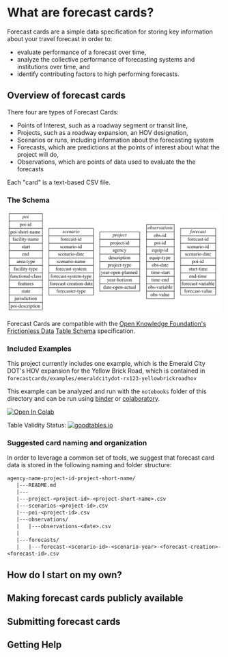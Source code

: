 # What are forecast cards?

Forecast cards are a simple data specification for storing key information about your travel forecast in order to:  
 - evaluate performance of a forecast over time,    
 - analyze the collective performance of forecasting systems and institutions over time, and 
 - identify contributing factors to high performing forecasts.  


## Overview of forecast cards

There four are types of Forecast Cards:
 - Points of Interest, such as a roadway segment or transit line,
 - Projects, such as a roadway expansion, an HOV designation,
 - Scenarios or runs, including information about the forecasting system
 - Forecasts, which are predictions at the points of interest about what the project will do,
 - Observations, which are points of data used to evaluate the the forecasts
 
Each "card" is a text-based CSV file.  
 
### The Schema

![entity relationship diagram](spec/en/forecast-cards-erd.png?raw=true "Forecast Cards Schema Entity Relationship Diagram..slightly out of date")

Forecast Cards are compatible with the [Open Knowledge Foundation's]() [Frictionless Data](http://frictionlessdata.io) [Table Schema]( https://github.com/frictionlessdata/specs/blob/master/specs/table-schema.md) specification.


### Included Examples

This project currently includes one example, which is the Emerald City DOT's HOV expansion for the Yellow Brick Road, which is contained in `forecastcards/examples/emeraldcitydot-rx123-yellowbrickroadhov`

This example can be analyzed and run with the `notebooks` folder of this directory and can be run using [binder](http://www.mybinder.org) or [colaboratory](https://colab.research.google.com).

[![Open In Colab](https://colab.research.google.com/assets/colab-badge.svg)](https://colab.research.google.com/github/e_lo/forecast-cards/blob/master/notebooks/ForecastCardsEmeraldCity.ipynb)

Table Validity Status:  [![goodtables.io](https://goodtables.io/badge/github/e-lo/forecast-cards.svg)](https://goodtables.io/github/e-lo/forecast-cards)

### Suggested card naming and organization

In order to leverage a common set of tools, we suggest that forecast card data is stored in the following naming and folder structure:

    agency-name-project-id-project-short-name/
       |---README.md
       |---
       |---project-<project-id>-<project-short-name>.csv
       |---scenarios-<project-id>.csv
       |---poi-<project-id>.csv
       |---observations/
       |   |---observations-<date>.csv
       |
       |---forecasts/
       |   |---forecast-<scenario-id>-<scenario-year>-<forecast-creation>-<forecast-id>.csv

## How do I start on my own?

## Making forecast cards publicly available

## Submitting forecast cards

## Getting Help

